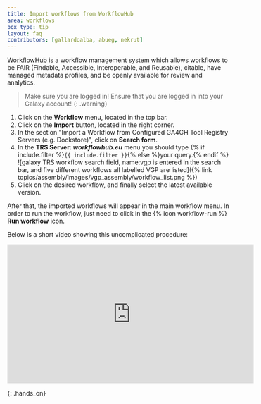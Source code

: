 ```yaml
---
title: Import workflows from WorkflowHub
area: workflows
box_type: tip
layout: faq
contributors: [gallardoalba, abueg, nekrut]
---
```


[WorkflowHub](https://workflowhub.eu/) is a workflow management system which allows workflows to be FAIR (Findable, Accessible, Interoperable, and Reusable), citable, have managed metadata profiles, and be openly available for review and analytics.

> <warning-title>Make sure you are logged in!</warning-title>
> Ensure that you are logged in into your Galaxy account!
{: .warning}

1. Click on the **Workflow** menu, located in the top bar.
2. Click on the **Import** button, located in the right corner.
3. In the section "Import a Workflow from Configured GA4GH Tool Registry Servers (e.g. Dockstore)", click on **Search form**.
4. In the **TRS Server: *workflowhub.eu*** menu you should type {% if include.filter %}`{{ include.filter }}`{% else %}your query.{% endif %}
   ![galaxy TRS workflow search field, name:vgp is entered in the search bar, and five different workflows all labelled VGP are listed]({% link topics/assembly/images/vgp_assembly/workflow_list.png %})
5. Click on the desired workflow, and finally select the latest available version.

After that, the imported workflows will appear in the main workflow menu. In order to run the workflow, just need to click in the {% icon workflow-run %} **Run workflow** icon.

Below is a short video showing this uncomplicated procedure:

<p align="center"><iframe width="560" height="315" src="https://www.youtube-nocookie.com/embed/hoP36Te5wko" title="YouTube video player" frameborder="0" allow="accelerometer; autoplay; clipboard-write; encrypted-media; gyroscope; picture-in-picture; web-share" allowfullscreen></iframe></p>
{: .hands_on}

